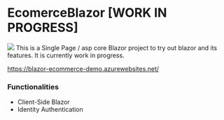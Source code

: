 # EcomerceBlazor [WORK IN PROGRESS]
<img src="https://github.com/acoop133/EcomerceBlazor/workflows/Build and Test/badge.svg"/>
This is a Single Page / asp core Blazor project to try out blazor and its features.
It is currently work in progress.

https://blazor-ecommerce-demo.azurewebsites.net/

### Functionalities
* Client-Side Blazor
* Identity Authentication

